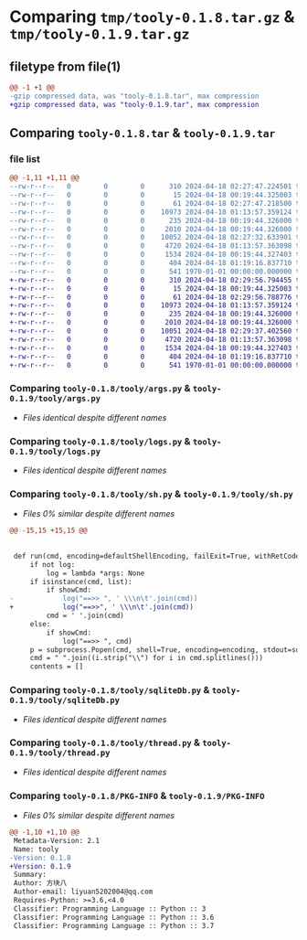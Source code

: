# Comparing `tmp/tooly-0.1.8.tar.gz` & `tmp/tooly-0.1.9.tar.gz`

## filetype from file(1)

```diff
@@ -1 +1 @@
-gzip compressed data, was "tooly-0.1.8.tar", max compression
+gzip compressed data, was "tooly-0.1.9.tar", max compression
```

## Comparing `tooly-0.1.8.tar` & `tooly-0.1.9.tar`

### file list

```diff
@@ -1,11 +1,11 @@
--rw-r--r--   0        0        0      310 2024-04-18 02:27:47.224501 tooly-0.1.8/pyproject.toml
--rw-r--r--   0        0        0       15 2024-04-18 00:19:44.325003 tooly-0.1.8/tooly/.gitignore
--rw-r--r--   0        0        0       61 2024-04-18 02:27:47.218500 tooly-0.1.8/tooly/__init__.py
--rw-r--r--   0        0        0    10973 2024-04-18 01:13:57.359124 tooly-0.1.8/tooly/args.py
--rw-r--r--   0        0        0      235 2024-04-18 00:19:44.326000 tooly-0.1.8/tooly/files.py
--rw-r--r--   0        0        0     2010 2024-04-18 00:19:44.326000 tooly-0.1.8/tooly/logs.py
--rw-r--r--   0        0        0    10052 2024-04-18 02:27:32.633901 tooly-0.1.8/tooly/sh.py
--rw-r--r--   0        0        0     4720 2024-04-18 01:13:57.363098 tooly-0.1.8/tooly/sqliteDb.py
--rw-r--r--   0        0        0     1534 2024-04-18 00:19:44.327403 tooly-0.1.8/tooly/thread.py
--rw-r--r--   0        0        0      404 2024-04-18 01:19:16.837710 tooly-0.1.8/tooly/types.py
--rw-r--r--   0        0        0      541 1970-01-01 00:00:00.000000 tooly-0.1.8/PKG-INFO
+-rw-r--r--   0        0        0      310 2024-04-18 02:29:56.794455 tooly-0.1.9/pyproject.toml
+-rw-r--r--   0        0        0       15 2024-04-18 00:19:44.325003 tooly-0.1.9/tooly/.gitignore
+-rw-r--r--   0        0        0       61 2024-04-18 02:29:56.788776 tooly-0.1.9/tooly/__init__.py
+-rw-r--r--   0        0        0    10973 2024-04-18 01:13:57.359124 tooly-0.1.9/tooly/args.py
+-rw-r--r--   0        0        0      235 2024-04-18 00:19:44.326000 tooly-0.1.9/tooly/files.py
+-rw-r--r--   0        0        0     2010 2024-04-18 00:19:44.326000 tooly-0.1.9/tooly/logs.py
+-rw-r--r--   0        0        0    10051 2024-04-18 02:29:37.402560 tooly-0.1.9/tooly/sh.py
+-rw-r--r--   0        0        0     4720 2024-04-18 01:13:57.363098 tooly-0.1.9/tooly/sqliteDb.py
+-rw-r--r--   0        0        0     1534 2024-04-18 00:19:44.327403 tooly-0.1.9/tooly/thread.py
+-rw-r--r--   0        0        0      404 2024-04-18 01:19:16.837710 tooly-0.1.9/tooly/types.py
+-rw-r--r--   0        0        0      541 1970-01-01 00:00:00.000000 tooly-0.1.9/PKG-INFO
```

### Comparing `tooly-0.1.8/tooly/args.py` & `tooly-0.1.9/tooly/args.py`

 * *Files identical despite different names*

### Comparing `tooly-0.1.8/tooly/logs.py` & `tooly-0.1.9/tooly/logs.py`

 * *Files identical despite different names*

### Comparing `tooly-0.1.8/tooly/sh.py` & `tooly-0.1.9/tooly/sh.py`

 * *Files 0% similar despite different names*

```diff
@@ -15,15 +15,15 @@
 
 
 def run(cmd, encoding=defaultShellEncoding, failExit=True, withRetCode=False, log=print, showCmd=True, showOutput=True):
     if not log:
         log = lambda *args: None
     if isinstance(cmd, list):
         if showCmd:
-            log("==>> ", ' \\\n\t'.join(cmd))
+            log("==>>", ' \\\n\t'.join(cmd))
         cmd = ' '.join(cmd)
     else:
         if showCmd:
             log("==>> ", cmd)
     p = subprocess.Popen(cmd, shell=True, encoding=encoding, stdout=subprocess.PIPE)
     cmd = " ".join((i.strip("\\") for i in cmd.splitlines()))
     contents = []
```

### Comparing `tooly-0.1.8/tooly/sqliteDb.py` & `tooly-0.1.9/tooly/sqliteDb.py`

 * *Files identical despite different names*

### Comparing `tooly-0.1.8/tooly/thread.py` & `tooly-0.1.9/tooly/thread.py`

 * *Files identical despite different names*

### Comparing `tooly-0.1.8/PKG-INFO` & `tooly-0.1.9/PKG-INFO`

 * *Files 0% similar despite different names*

```diff
@@ -1,10 +1,10 @@
 Metadata-Version: 2.1
 Name: tooly
-Version: 0.1.8
+Version: 0.1.9
 Summary: 
 Author: 方块八
 Author-email: liyuan5202004@qq.com
 Requires-Python: >=3.6,<4.0
 Classifier: Programming Language :: Python :: 3
 Classifier: Programming Language :: Python :: 3.6
 Classifier: Programming Language :: Python :: 3.7
```

